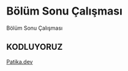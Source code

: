 # Bölüm Sonu Çalışması

Bölüm Sonu Çalışması 

## KODLUYORUZ
[Patika.dev](https://www.patika.dev/tr)

